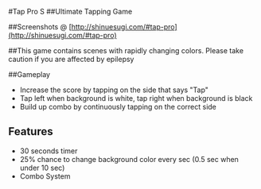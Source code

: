 #Tap Pro S
##Ultimate Tapping Game

##Screenshots @ [http://shinuesugi.com/#tap-pro](http://shinuesugi.com/#tap-pro)

##This game contains scenes with rapidly changing colors. Please take caution if you are affected by epilepsy

##Gameplay
* Increase the score by tapping on the side that says "Tap"
* Tap left when background is white, tap right when background is black
* Build up combo by continuously tapping on the correct side

## Features
* 30 seconds timer
* 25% chance to change background color every sec (0.5 sec when under 10 sec)
* Combo System
